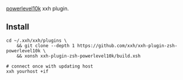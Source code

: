 [powerlevel10k](https://github.com/romkatv/powerlevel10k) xxh plugin.

## Install
```
cd ~/.xxh/xxh/plugins \
    && git clone --depth 1 https://github.com/xxh/xxh-plugin-zsh-powerlevel10k \
    && xonsh xxh-plugin-zsh-powerlevel10k/build.xsh
    
# connect once with updating host
xxh yourhost +if
```

